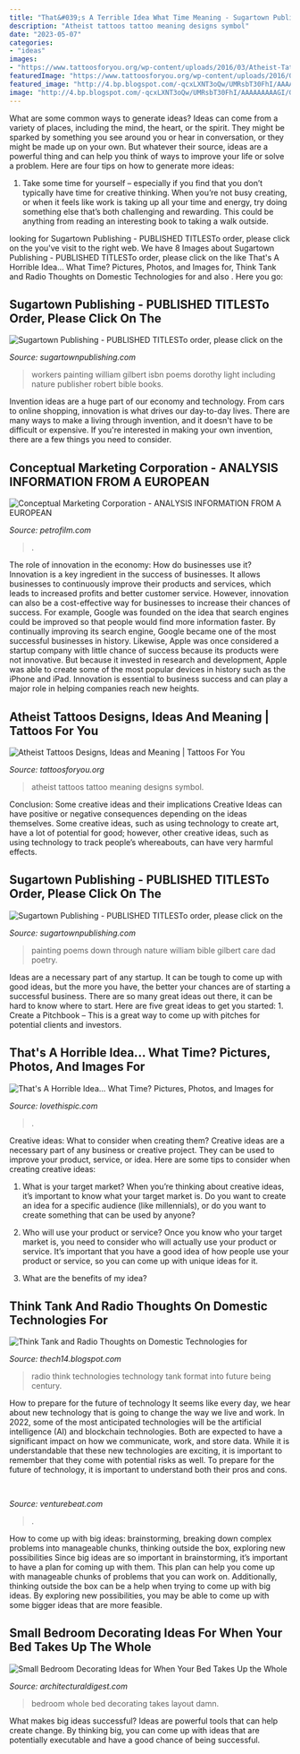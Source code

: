 ```yaml
---
title: "That&#039;s A Terrible Idea What Time Meaning - Sugartown Publishing"
description: "Atheist tattoos tattoo meaning designs symbol"
date: "2023-05-07"
categories:
- "ideas"
images:
- "https://www.tattoosforyou.org/wp-content/uploads/2016/03/Atheist-Tattoos-pictures.jpg"
featuredImage: "https://www.tattoosforyou.org/wp-content/uploads/2016/03/Atheist-Tattoos-pictures.jpg"
featured_image: "http://4.bp.blogspot.com/-qcxLXNT3oQw/UMRsbT30FhI/AAAAAAAAAGI/GbbskLG5Yeo/s1600/473831511tecnology.jpg"
image: "http://4.bp.blogspot.com/-qcxLXNT3oQw/UMRsbT30FhI/AAAAAAAAAGI/GbbskLG5Yeo/s1600/473831511tecnology.jpg"
---
```



What are some common ways to generate ideas?
Ideas can come from a variety of places, including the mind, the heart, or the spirit. They might be sparked by something you see around you or hear in conversation, or they might be made up on your own. But whatever their source, ideas are a powerful thing and can help you think of ways to improve your life or solve a problem. Here are four tips on how to generate more ideas: 
1. Take some time for yourself – especially if you find that you don’t typically have time for creative thinking. When you’re not busy creating, or when it feels like work is taking up all your time and energy, try doing something else that’s both challenging and rewarding. This could be anything from reading an interesting book to taking a walk outside. 

	

		
looking for Sugartown Publishing - PUBLISHED TITLESTo order, please click on the you've visit to the right web. We have 8 Images about Sugartown Publishing - PUBLISHED TITLESTo order, please click on the like That&#039;s A Horrible Idea... What Time? Pictures, Photos, and Images for, Think Tank and Radio Thoughts on Domestic Technologies for and also . Here you go:
		
    
## Sugartown Publishing - PUBLISHED TITLESTo Order, Please Click On The

<img loading=lazy src="http://sugartownpublishing.com/yahoo_site_admin/assets/images/Workers_comp_cover_300_dpi.69125142_std.jpg" onerror="this.onerror=null;this.src='https://tse4.mm.bing.net/th?id=OIP.53Egvqji2pXJa0mJqwiecgAAAA&amp;pid=15.1';" alt="Sugartown Publishing - PUBLISHED TITLESTo order, please click on the">

_Source: sugartownpublishing.com_

>workers painting william gilbert isbn poems dorothy light including nature publisher robert bible books. 

	

Invention ideas are a huge part of our economy and technology. From cars to online shopping, innovation is what drives our day-to-day lives. There are many ways to make a living through invention, and it doesn't have to be difficult or expensive. If you're interested in making your own invention, there are a few things you need to consider.

    
## Conceptual Marketing Corporation - ANALYSIS INFORMATION FROM A EUROPEAN

<img loading=lazy src="https://petrofilm.com/yahoo_site_admin/assets/images/Frigjøringen_av_Finnmark_16768601503_B.22725442_std.jpg" onerror="this.onerror=null;this.src='https://tse1.mm.bing.net/th?id=OIP.LhyAjcLk5SIca3wnf8kghwHaDd&amp;pid=15.1';" alt="Conceptual Marketing Corporation - ANALYSIS INFORMATION FROM A EUROPEAN">

_Source: petrofilm.com_

>. 

	

The role of innovation in the economy: How do businesses use it?
Innovation is a key ingredient in the success of businesses. It allows businesses to continuously improve their products and services, which leads to increased profits and better customer service. However, innovation can also be a cost-effective way for businesses to increase their chances of success. For example, Google was founded on the idea that search engines could be improved so that people would find more information faster. By continually improving its search engine, Google became one of the most successful businesses in history. Likewise, Apple was once considered a startup company with little chance of success because its products were not innovative. But because it invested in research and development, Apple was able to create some of the most popular devices in history such as the iPhone and iPad. Innovation is essential to business success and can play a major role in helping companies reach new heights.

    
## Atheist Tattoos Designs, Ideas And Meaning | Tattoos For You

<img loading=lazy src="https://www.tattoosforyou.org/wp-content/uploads/2016/03/Atheist-Tattoos-pictures.jpg" onerror="this.onerror=null;this.src='https://tse1.mm.bing.net/th?id=OIP.dASJvvyOfJqfZt6M3qRR3QHaLX&amp;pid=15.1';" alt="Atheist Tattoos Designs, Ideas and Meaning | Tattoos For You">

_Source: tattoosforyou.org_

>atheist tattoos tattoo meaning designs symbol. 

	

Conclusion: Some creative ideas and their implications
Creative Ideas can have positive or negative consequences depending on the ideas themselves. Some creative ideas, such as using technology to create art, have a lot of potential for good; however, other creative ideas, such as using technology to track people’s whereabouts, can have very harmful effects.

    
## Sugartown Publishing - PUBLISHED TITLESTo Order, Please Click On The

<img loading=lazy src="http://sugartownpublishing.com/yahoo_site_admin/assets/images/Cathy-Dana-cover_sm.89183628_std.jpg" onerror="this.onerror=null;this.src='https://tse4.mm.bing.net/th?id=OIP.31-AppI3G-nZ9WYDicoiEwAAAA&amp;pid=15.1';" alt="Sugartown Publishing - PUBLISHED TITLESTo order, please click on the">

_Source: sugartownpublishing.com_

>painting poems down through nature william bible gilbert care dad poetry. 

	

Ideas are a necessary part of any startup. It can be tough to come up with good ideas, but the more you have, the better your chances are of starting a successful business. There are so many great ideas out there, it can be hard to know where to start. Here are five great ideas to get you started: 1. Create a Pitchbook – This is a great way to come up with pitches for potential clients and investors.

    
## That&#039;s A Horrible Idea... What Time? Pictures, Photos, And Images For

<img loading=lazy src="http://www.lovethispic.com/uploaded_images/197765-That-s-A-Horrible-Idea...-What-Time-.jpg?2" onerror="this.onerror=null;this.src='https://tse2.mm.bing.net/th?id=OIP.VAgBJPyPRsuS_GakjYhtPgHaHa&amp;pid=15.1';" alt="That&#039;s A Horrible Idea... What Time? Pictures, Photos, and Images for">

_Source: lovethispic.com_

>. 

	

Creative ideas: What to consider when creating them?
Creative ideas are a necessary part of any business or creative project. They can be used to improve your product, service, or idea. Here are some tips to consider when creating creative ideas:
1. What is your target market? When you’re thinking about creative ideas, it’s important to know what your target market is. Do you want to create an idea for a specific audience (like millennials), or do you want to create something that can be used by anyone?

2. Who will use your product or service? Once you know who your target market is, you need to consider who will actually use your product or service. It’s important that you have a good idea of how people use your product or service, so you can come up with unique ideas for it.

3. What are the benefits of my idea?

    
## Think Tank And Radio Thoughts On Domestic Technologies For

<img loading=lazy src="http://4.bp.blogspot.com/-qcxLXNT3oQw/UMRsbT30FhI/AAAAAAAAAGI/GbbskLG5Yeo/s1600/473831511tecnology.jpg" onerror="this.onerror=null;this.src='https://tse3.mm.bing.net/th?id=OIP.6Or9hJtTzQId568OSKP40gHaCL&amp;pid=15.1';" alt="Think Tank and Radio Thoughts on Domestic Technologies for">

_Source: thech14.blogspot.com_

>radio think technologies technology tank format into future being century. 

	

How to prepare for the future of technology
It seems like every day, we hear about new technology that is going to change the way we live and work. In 2022, some of the most anticipated technologies will be the artificial intelligence (AI) and blockchain technologies. Both are expected to have a significant impact on how we communicate, work, and store data. While it is understandable that these new technologies are exciting, it is important to remember that they come with potential risks as well. To prepare for the future of technology, it is important to understand both their pros and cons.

    
## 

<img loading=lazy src="https://venturebeat.com/wp-content/uploads/2018/09/IMG_20180901_150404.jpg?w=800" onerror="this.onerror=null;this.src='https://tse1.mm.bing.net/th?id=OIP.XSzRfQj3ADhwHQrMpXBICQHaFj&amp;pid=15.1';" alt="">

_Source: venturebeat.com_

>. 

	

How to come up with big ideas: brainstorming, breaking down complex problems into manageable chunks, thinking outside the box, exploring new possibilities
Since big ideas are so important in brainstorming, it’s important to have a plan for coming up with them. This plan can help you come up with manageable chunks of problems that you can work on. Additionally, thinking outside the box can be a help when trying to come up with big ideas. By exploring new possibilities, you may be able to come up with some bigger ideas that are more feasible.

    
## Small Bedroom Decorating Ideas For When Your Bed Takes Up The Whole

<img loading=lazy src="https://media.architecturaldigest.com/photos/59c96670a82c564e88797225/16:9/w_1280,c_limit/small-bedroom-layout-ideas-01.jpg" onerror="this.onerror=null;this.src='https://tse2.mm.bing.net/th?id=OIP.dsHoswBGcLll0y-UI_-7IwHaEK&amp;pid=15.1';" alt="Small Bedroom Decorating Ideas for When Your Bed Takes Up the Whole">

_Source: architecturaldigest.com_

>bedroom whole bed decorating takes layout damn. 

	

What makes big ideas successful?
Ideas are powerful tools that can help create change. By thinking big, you can come up with ideas that are potentially executable and have a good chance of being successful.

